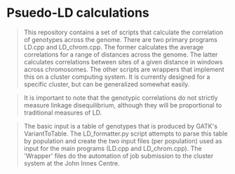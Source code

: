 # Psuedo-LD calculations


> This repository contains a set of scripts that calculate the correlation of genotypes across the genome.  There are two primary programs LD.cpp and LD_chrom.cpp.  The former calculates the average correlations for a range of distances across the genome.  The latter calculates correlations between sites of a given distance in windows across chromosomes.  The other scripts are wrappers that implement this on a cluster computing system.  It is currently designed for a specific cluster, but can be generalized somewhat easily.  

> It is important to note that the genotypic correlations do not strictly measure linkage disequilibrium, although they will be proportional to traditional measures of LD.  

> The basic input is a table of genotypes that is produced by GATK's VariantToTable.  The LD_formatter.py script attempts to parse this table by population and create the two input files (per population) used as input for the main programs (LD.cpp and LD_chrom.cpp).  The 'Wrapper' files do the automation of job submission to the cluster system at the John Innes Centre.


